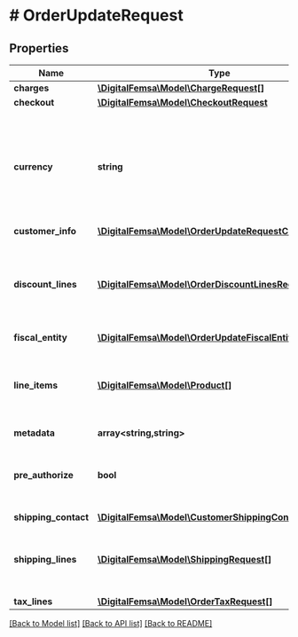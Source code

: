 # # OrderUpdateRequest

## Properties

Name | Type | Description | Notes
------------ | ------------- | ------------- | -------------
**charges** | [**\DigitalFemsa\Model\ChargeRequest[]**](ChargeRequest.md) |  | [optional]
**checkout** | [**\DigitalFemsa\Model\CheckoutRequest**](CheckoutRequest.md) |  | [optional]
**currency** | **string** | Currency with which the payment will be made. It uses the 3-letter code of the [International Standard ISO 4217.](https://es.wikipedia.org/wiki/ISO_4217) | [optional]
**customer_info** | [**\DigitalFemsa\Model\OrderUpdateRequestCustomerInfo**](OrderUpdateRequestCustomerInfo.md) |  | [optional]
**discount_lines** | [**\DigitalFemsa\Model\OrderDiscountLinesRequest[]**](OrderDiscountLinesRequest.md) | List of [discounts](https://developers.femsa.com/v2.1.0/reference/orderscreatediscountline) that are applied to the order. You must have at least one discount. | [optional]
**fiscal_entity** | [**\DigitalFemsa\Model\OrderUpdateFiscalEntityRequest**](OrderUpdateFiscalEntityRequest.md) |  | [optional]
**line_items** | [**\DigitalFemsa\Model\Product[]**](Product.md) | List of [products](https://developers.femsa.com/v2.1.0/reference/orderscreateproduct) that are sold in the order. You must have at least one product. | [optional]
**metadata** | **array<string,string>** |  | [optional]
**pre_authorize** | **bool** | Indicates whether the order charges must be preauthorized | [optional] [default to false]
**shipping_contact** | [**\DigitalFemsa\Model\CustomerShippingContacts**](CustomerShippingContacts.md) |  | [optional]
**shipping_lines** | [**\DigitalFemsa\Model\ShippingRequest[]**](ShippingRequest.md) | List of [shipping costs](https://developers.femsa.com/v2.1.0/reference/orderscreateshipping). If the online store offers digital products. | [optional]
**tax_lines** | [**\DigitalFemsa\Model\OrderTaxRequest[]**](OrderTaxRequest.md) |  | [optional]

[[Back to Model list]](../../README.md#models) [[Back to API list]](../../README.md#endpoints) [[Back to README]](../../README.md)
